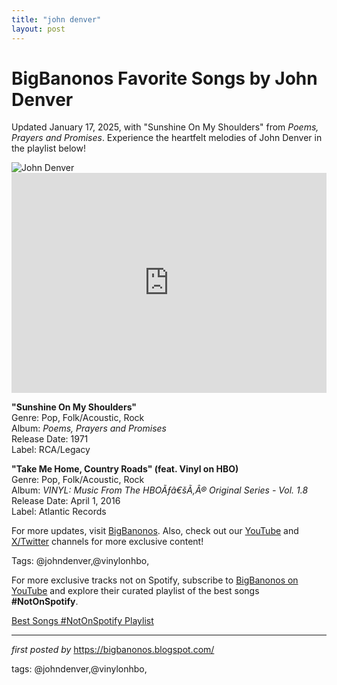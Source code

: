 ```yaml
---
title: "john denver"
layout: post
---
```

<!-- Title of the Post -->
<h1 >BigBanonos Favorite Songs by John Denver</h1> <!-- Introductory Text -->
<p >Updated January 17, 2025, with "Sunshine On My Shoulders" from <em>Poems, Prayers and Promises</em>. Experience the heartfelt melodies of John Denver in the playlist below!</p> <!-- Featured Image -->
<div > <img src="https://i.scdn.co/image/ab6761610000e5eb748322a35cb459c837d5ac9e" alt="John Denver" />
</div> <!-- Spotify Embed -->
<div > <iframe src="https://open.spotify.com/embed/playlist/6PecMabeIEcl3CkFYzN36a?utm_source=generator" width="100%" height="352" frameborder="0" allowfullscreen="" allow="autoplay; clipboard-write; encrypted-media; fullscreen; picture-in-picture" loading="lazy"></iframe>
</div> <!-- Song Information -->
<div > <p><strong>"Sunshine On My Shoulders"</strong><br> Genre: Pop, Folk/Acoustic, Rock<br> Album: <em>Poems, Prayers and Promises</em><br> Release Date: 1971<br> Label: RCA/Legacy</p> <p><strong>"Take Me Home, Country Roads" (feat. Vinyl on HBO)</strong><br> Genre: Pop, Folk/Acoustic, Rock<br> Album: <em>VINYL: Music From The HBOÃƒâ€šÃ‚Â® Original Series - Vol. 1.8</em><br> Release Date: April 1, 2016<br> Label: Atlantic Records</p>
</div> <!-- Footer Links -->
<div > <p>For more updates, visit <a href="https://bigbanonos.blogspot.com/" target="_blank">BigBanonos</a>. Also, check out our <a href="https://www.youtube.com/@BigBanonos" target="_blank">YouTube</a> and <a href="https://x.com/bigbanonos" target="_blank">X/Twitter</a> channels for more exclusive content!</p>
</div> <!-- Tags -->
<p >Tags: @johndenver,@vinylonhbo,</p>


<!--Subscribe and Playlist Links-->
<div>
    <p>For more exclusive tracks not on Spotify, subscribe to <a href="https://www.youtube.com/@BigBanonos" target="_blank">BigBanonos on YouTube</a> and explore their curated playlist of the best songs <strong>#NotOnSpotify</strong>.</p>
    <p><a href="https://www.youtube.com/playlist?list=PLtuNtuTatqI0kFahUCbtbfenC_ET5O_tr" target="_blank">Best Songs #NotOnSpotify Playlist<br /></a></p></div>

<hr />

<p><em>first posted by</em> <a href="https://bigbanonos.blogspot.com/" rel="noopener" target="_new">https://bigbanonos.blogspot.com/</a></p>

<p>tags: @johndenver,@vinylonhbo,</p>
